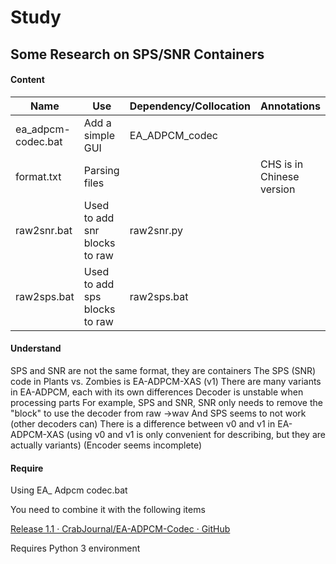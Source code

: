 # Study

## Some Research on SPS/SNR Containers

#### Content

| Name               | Use                           | Dependency/Collocation | Annotations               |
| ------------------ | ----------------------------- | ---------------------- | ------------------------- |
| ea_adpcm-codec.bat | Add a simple GUI              | EA_ADPCM_codec         |                           |
| format.txt         | Parsing files                 |                        | CHS is in Chinese version |
| raw2snr.bat        | Used to add snr blocks to raw | raw2snr.py             |                           |
| raw2sps.bat        | Used to add sps blocks to raw | raw2sps.bat            |                           |

#### Understand

SPS and SNR are not the same format, they are containers
The SPS (SNR) code in Plants vs. Zombies is EA-ADPCM-XAS (v1)
There are many variants in EA-ADPCM, each with its own differences
Decoder is unstable when processing parts
For example, SPS and SNR, SNR only needs to remove the "block" to use the decoder from raw ->wav
And SPS seems to not work (other decoders can)
There is a difference between v0 and v1 in EA-ADPCM-XAS (using v0 and v1 is only convenient for describing, but they are actually variants)
(Encoder seems incomplete)

#### Require

Using EA_ Adpcm codec.bat

You need to combine it with the following items

[Release 1.1 · CrabJournal/EA-ADPCM-Codec · GitHub](https://github.com/CrabJournal/EA-ADPCM-Codec/releases/tag/1.1)

Requires Python 3 environment
